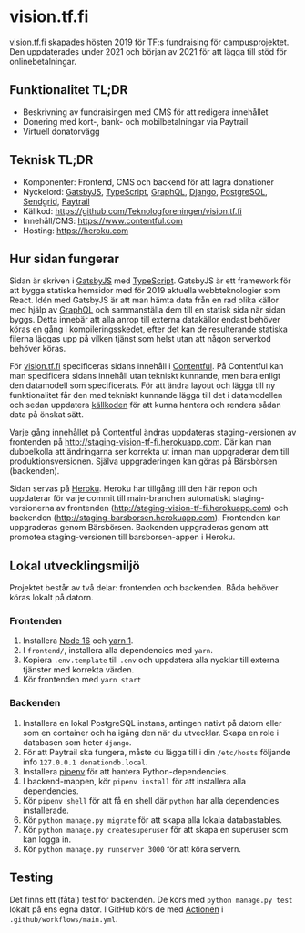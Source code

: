 # vision.tf.fi
[vision.tf.fi](https://vision.tf.fi) skapades hösten 2019 för TF:s fundraising för campusprojektet.
Den uppdaterades under 2021 och början av 2021 för att lägga till stöd för onlinebetalningar.

## Funktionalitet TL;DR
* Beskrivning av fundraisingen med CMS för att redigera innehållet
* Donering med kort-, bank- och mobilbetalningar via Paytrail
* Virtuell donatorvägg

## Teknisk TL;DR
* Komponenter: Frontend, CMS och backend för att lagra donationer
* Nyckelord: [GatsbyJS](https://www.gatsbyjs.org), [TypeScript](http://www.typescriptlang.org), [GraphQL](https://graphql.org), [Django](https://www.djangoproject.com), [PostgreSQL](https://www.postgresql.org), [Sendgrid](https://sendgrid.com), [Paytrail](https://www.paytrail.com/en/)
* Källkod: https://github.com/Teknologforeningen/vision.tf.fi
* Innehåll/CMS: https://www.contentful.com
* Hosting: https://heroku.com

## Hur sidan fungerar
Sidan är skriven i [GatsbyJS](https://www.gatsbyjs.org) med [TypeScript](http://www.typescriptlang.org).  GatsbyJS är ett framework för att bygga statiska hemsidor med för 2019 aktuella webbteknologier som React. Idén med GatsbyJS är att man hämta data från en rad olika källor med hjälp av [GraphQL](https://graphql.org) och sammanställa dem till en statisk sida när sidan byggs. Detta innebär att alla anrop till externa datakällor endast behöver köras en gång i kompileringsskedet, efter det kan de resulterande statiska filerna läggas upp på vilken tjänst som helst utan att någon serverkod behöver köras.

För [vision.tf.fi](https://vision.tf.fi) specificeras sidans innehåll i [Contentful](https://www.contentful.com). På Contentful kan man specificera sidans innehåll utan tekniskt kunnande, men bara enligt den datamodell som specificerats. För att ändra layout och lägga till ny funktionalitet får den med tekniskt kunnande lägga till det i datamodellen och sedan uppdatera [källkoden](https://github.com/Teknologforeningen/vision.tf.fi) för att kunna hantera och rendera sådan data på önskat sätt.

Varje gång innehållet på Contentful ändras uppdateras staging-versionen av frontenden på http://staging-vision-tf-fi.herokuapp.com.
Där kan man dubbelkolla att ändringarna ser korrekta ut innan man uppgraderar dem till produktionsversionen.
Själva uppgraderingen kan göras på Bärsbörsen (backenden).

Sidan servas på [Heroku](https://heroku.com).
Heroku har tillgång till den här repon och uppdaterar för varje commit till main-branchen automatiskt staging-versionerna av frontenden (http://staging-vision-tf-fi.herokuapp.com) och backenden (http://staging-barsborsen.herokuapp.com).
Frontenden kan uppgraderas genom Bärsbörsen.
Backenden uppgraderas genom att promotea staging-versionen till barsborsen-appen i Heroku.

## Lokal utvecklingsmiljö
Projektet består av två delar: frontenden och backenden.
Båda behöver köras lokalt på datorn.

### Frontenden
1. Installera [Node 16](https://nodejs.dev) och [yarn 1](https://yarnpkg.com).
1. I `frontend/`, installera alla dependencies med `yarn`.
1. Kopiera `.env.template` till `.env` och uppdatera alla nycklar till externa tjänster med korrekta värden.
1. Kör frontenden med `yarn start`

### Backenden
1. Installera en lokal PostgreSQL instans, antingen nativt på datorn eller som en container och ha igång den när du utvecklar. Skapa en role i databasen som heter `django`.
1. För att Paytrail ska fungera, måste du lägga till i din `/etc/hosts` följande info `127.0.0.1 donationdb.local`.
1. Installera [pipenv](https://pypi.org/project/pipenv/) för att hantera Python-dependencies.
1. I backend-mappen, kör `pipenv install` för att installera alla dependencies.
1. Kör `pipenv shell` för att få en shell där `python` har alla dependencies installerade.
1. Kör `python manage.py migrate` för att skapa alla lokala databastables.
1. Kör `python manage.py createsuperuser` för att skapa en superuser som kan logga in.
1. Kör `python manage.py runserver 3000` för att köra servern.

## Testing
Det finns ett (fåtal) test för backenden.
De körs med `python manage.py test` lokalt på ens egna dator.
I GitHub körs de med [Actionen](https://github.com/features/actions) i `.github/workflows/main.yml`.
